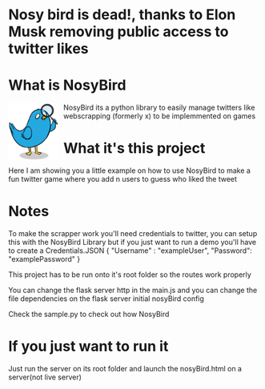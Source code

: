 
# Nosy bird is dead!, thanks to Elon Musk removing public access to twitter likes
# What is NosyBird 

<img src="https://github.com/WeirdCatAFK/NosyBird/blob/main/webPage/nosyBird.png"
     alt="nosyBird"
     style="float: left; margin-right: 10px; width: 100px" />NosyBird its a python library to easily manage twitters like webscrapping (formerly x) to be implemmented on games 

# What it's this project
Here I am showing you a little example on how to use NosyBird to make a fun twitter game where you add n users to guess who liked the tweet

# Notes
To make the scrapper work you'll need credentials to twitter, you can setup this with the NosyBird Library but if you just want to run a demo you'll have to create a 
Credentials.JSON
{
    "Username" : "exampleUser",
    "Password": "examplePassword"
}

This project has to be run onto it's root folder so the routes work properly

You can change the flask server http in the main.js and you can change the file dependencies on the flask server initial nosyBird config

Check the sample.py to check out how NosyBird


# If you just want to run it
Just run the server on its root folder and launch the nosyBird.html on a server(not live server)
